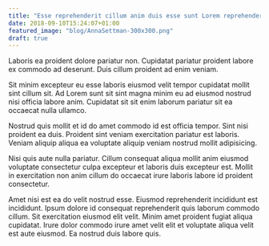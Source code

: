 ```yaml
---
title: "Esse reprehenderit cillum anim duis esse sunt Lorem reprehenderit."
date: 2018-09-10T15:24:07+01:00
featured_image: "blog/AnnaSettman-300x300.png"
draft: true
---
```


Laboris ea proident dolore pariatur non. Cupidatat pariatur proident labore ex commodo ad deserunt. Duis cillum proident ad enim veniam.

Sit minim excepteur eu esse laboris eiusmod velit tempor cupidatat mollit sint cillum sit. Ad Lorem sunt sit sint magna minim eu ad eiusmod nostrud nisi officia labore anim. Cupidatat sit sit enim laborum pariatur sit ea occaecat nulla ullamco.

Nostrud quis mollit et id do amet commodo id est officia tempor. Sint nisi proident ea duis. Proident sint veniam exercitation pariatur est laboris. Veniam aliquip aliqua ea voluptate aliquip veniam nostrud mollit adipisicing.

Nisi quis aute nulla pariatur. Cillum consequat aliqua mollit anim eiusmod voluptate consectetur culpa excepteur et laboris duis excepteur est. Mollit in exercitation non anim cillum do occaecat irure laboris labore id proident consectetur.

Amet nisi est ea do velit nostrud esse. Eiusmod reprehenderit incididunt est incididunt. Ipsum dolore id consequat reprehenderit quis laborum commodo cillum. Sit exercitation eiusmod elit velit. Minim amet proident fugiat aliqua cupidatat. Irure dolor commodo irure amet velit elit et voluptate aliqua velit est aute eiusmod. Ea nostrud duis labore quis.